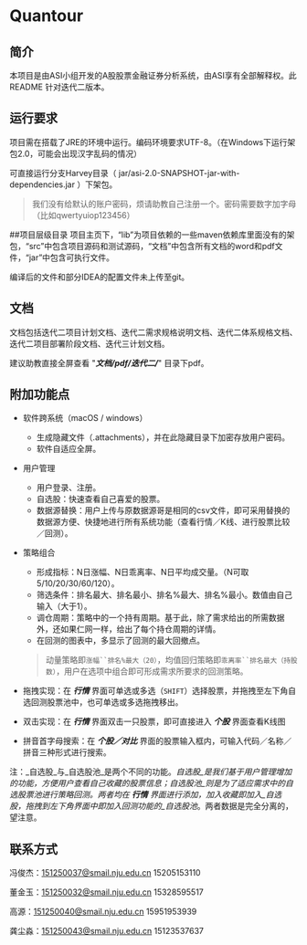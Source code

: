 # Quantour

## 简介
本项目是由ASI小组开发的A股股票金融证券分析系统，由ASI享有全部解释权。此 README 针对迭代二版本。

## 运行要求
项目需在搭载了JRE的环境中运行。编码环境要求UTF-8。（在Windows下运行架包2.0，可能会出现汉字乱码的情况）

可直接运行分支Harvey目录（ jar/asi-2.0-SNAPSHOT-jar-with-dependencies.jar ）下架包。

> 我们没有给默认的账户密码，烦请助教自己注册一个。密码需要数字加字母（比如qwertyuiop123456）

##项目层级目录
项目主页下，“lib”为项目依赖的一些maven依赖库里面没有的架包，“src”中包含项目源码和测试源码，“文档”中包含所有文档的word和pdf文件，“jar”中包含可执行文件。

编译后的文件和部分IDEA的配置文件未上传至git。

## 文档
文档包括迭代二项目计划文档、迭代二需求规格说明文档、迭代二体系规格文档、迭代二项目部署阶段文档、迭代三计划文档。

建议助教直接全屏查看 "_***文档/pdf/迭代二/***_" 目录下pdf。

## 附加功能点
+ 软件跨系统（macOS / windows）
	+ 生成隐藏文件（.attachments），并在此隐藏目录下加密存放用户密码。
	+ 软件自适应全屏。
+ 用户管理
	+ 用户登录、注册。
	+ 自选股：快速查看自己喜爱的股票。
	+ 数据源替换：用户上传与原数据源哥是相同的csv文件，即可采用替换的数据源方便、快捷地进行所有系统功能（查看行情／K线、进行股票比较／回测）。
+ 策略组合
	+ 形成指标：N日涨幅、N日乖离率、N日平均成交量。（N可取5/10/20/30/60/120）。
	+ 筛选条件：排名最大、排名最小、排名%最大、排名%最小。数值由自己输入（大于1）。
	+ 调仓周期：策略中的一个持有周期。基于此，除了需求给出的所需数据外，还如果仁网一样，给出了每个持仓周期的详情。
	+ 在回测的图表中，多显示了回测的最大回撤点。

	> 动量策略即`涨幅``排名%最大（20）`，均值回归策略即`乖离率``排名最大（持股数）`，用户在选项中组合即可形成需求所要求的回测策略。
+ 拖拽实现：在 _***行情***_ 界面可单选或多选（`SHIFT`）选择股票，并拖拽至左下角自选回测股票池中，也可单选或多选拖拽移出。
+ 双击实现：在 _***行情***_ 界面双击一只股票，即可直接进入 _***个股***_ 界面查看K线图
+ 拼音首字母搜索：在 _***个股／对比***_ 界面的股票输入框内，可输入代码／名称／拼音三种形式进行搜索。

注：_自选股_与_自选股池_是两个不同的功能。_自选股_是我们基于用户管理增加的功能，方便用户查看自己收藏的股票信息；_自选股池_则是为了适应需求中的自选股票池进行策略回测。两者均在 _***行情***_ 界面进行添加，加入收藏即加入_自选股_，拖拽到左下角界面中即加入回测功能的_自选股池_。两者数据是完全分离的，望注意。

## 联系方式
冯俊杰：151250037@smail.nju.edu.cn 15205153110

董金玉：151250032@smail.nju.edu.cn 15328595517

高源：151250040@smail.nju.edu.cn 15951953939

龚尘淼：151250043@smail.nju.edu.cn 15123537637
